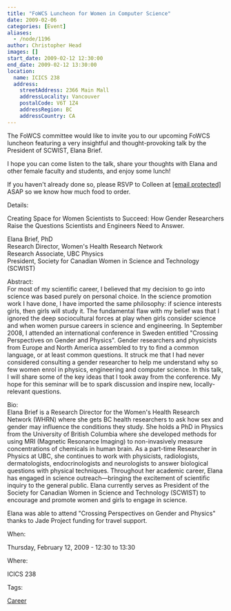 ```yaml
---
title: "FoWCS Luncheon for Women in Computer Science"
date: 2009-02-06
categories: [Event]
aliases:
  - /node/1196
author: Christopher Head
images: []
start_date: 2009-02-12 12:30:00
end_date: 2009-02-12 13:30:00
location:
  name: ICICS 238
  address:
    streetAddress: 2366 Main Mall
    addressLocality: Vancouver
    postalCode: V6T 1Z4
    addressRegion: BC
    addressCountry: CA
---
```


The FoWCS committee would like to invite you to our upcoming FoWCS luncheon featuring a very insightful and thought-provoking talk by the President of SCWIST, Elana Brief.

I hope you can come listen to the talk, share your thoughts with Elana and other female faculty and students, and enjoy some lunch!

If you haven't already done so, please RSVP to Colleen at [\[email protected\]](/cdn-cgi/l/email-protection#e08489818d8f8e8483a08393ce958283ce8381) ASAP so we know how much food to order.

Details:

Creating Space for Women Scientists to Succeed: How Gender Researchers Raise the Questions Scientists and Engineers Need to Answer.

Elana Brief, PhD \
Research Director, Women's Health Research Network \
Research Associate, UBC Physics \
President, Society for Canadian Women in Science and Technology (SCWIST)

Abstract: \
For most of my scientific career, I believed that my decision to go into science was based purely on personal choice. In the science promotion work I have done, I have imported the same philosophy: if science interests girls, then girls will study it. The fundamental flaw with my belief was that I ignored the deep sociocultural forces at play when girls consider science and when women pursue careers in science and engineering. In September 2008, I attended an international conference in Sweden entitled "Crossing Perspectives on Gender and Physics". Gender researchers and physicists from Europe and North America assembled to try to find a common language, or at least common questions. It struck me that I had never considered consulting a gender researcher to help me understand why so few women enrol in physics, engineering and computer science. In this talk, I will share some of the key ideas that I took away from the conference. My hope for this seminar will be to spark discussion and inspire new, locally-relevant questions.

Bio: \
Elana Brief is a Research Director for the Women's Health Research Network (WHRN) where she gets BC health researchers to ask how sex and gender may influence the conditions they study. She holds a PhD in Physics from the University of British Columbia where she developed methods for using MRI (Magnetic Resonance Imaging) to non-invasively measure concentrations of chemicals in human brain. As a part-time Researcher in Physics at UBC, she continues to work with physicists, radiologists, dermatologists, endocrinologists and neurologists to answer biological questions with physical techniques. Throughout her academic career, Elana has engaged in science outreach—bringing the excitement of scientific inquiry to the general public. Elana currently serves as President of the Society for Canadian Women in Science and Technology (SCWIST) to encourage and promote women and girls to engage in science.

Elana was able to attend "Crossing Perspectives on Gender and Physics" thanks to Jade Project funding for travel support.

When:

Thursday, February 12, 2009 - 12:30 to 13:30

Where:

ICICS 238

Tags:

[Career](/career)
